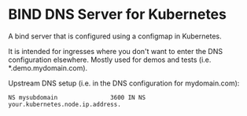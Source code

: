 BIND DNS Server for Kubernetes
==============================

A bind server that is configured using a configmap in Kubernetes.

It is intended for ingresses where you don't want to enter the DNS configuration elsewhere.
Mostly used for demos and tests (i.e. *.demo.mydomain.com).


Upstream DNS setup (i.e. in the DNS configuration for mydomain.com):

    NS mysubdomain               3600 IN NS    your.kubernetes.node.ip.address.
